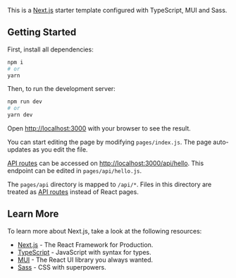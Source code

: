 This is a [Next.js](https://nextjs.org/) starter template configured with TypeScript, MUI and Sass.

## Getting Started

First, install all dependencies:

```bash
npm i
# or
yarn
```

Then, to run the development server:

```bash
npm run dev
# or
yarn dev
```

Open [http://localhost:3000](http://localhost:3000) with your browser to see the result.

You can start editing the page by modifying `pages/index.js`. The page auto-updates as you edit the file.

[API routes](https://nextjs.org/docs/api-routes/introduction) can be accessed on [http://localhost:3000/api/hello](http://localhost:3000/api/hello). This endpoint can be edited in `pages/api/hello.js`.

The `pages/api` directory is mapped to `/api/*`. Files in this directory are treated as [API routes](https://nextjs.org/docs/api-routes/introduction) instead of React pages.

## Learn More

To learn more about Next.js, take a look at the following resources:

- [Next.js](https://nextjs.org/docs) - The React Framework for Production.
- [TypeScript](https://www.typescriptlang.org/docs/) - JavaScript with syntax for types.
- [MUI](https://mui.com/getting-started/usage/) - The React UI library you always wanted.
- [Sass](https://sass-lang.com/documentation) - CSS with superpowers.
